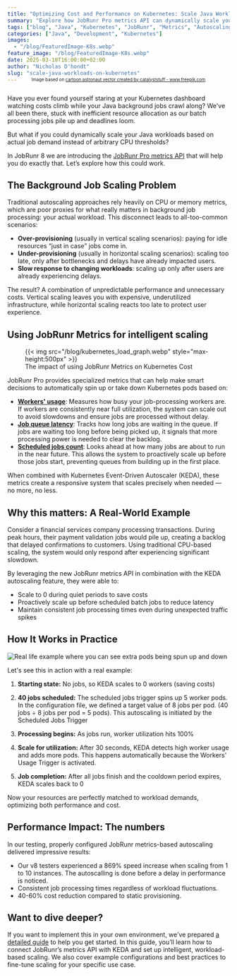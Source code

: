 ```yaml
---
title: "Optimizing Cost and Performance on Kubernetes: Scale Java Workloads with JobRunr Metrics"
summary: "Explore how JobRunr Pro metrics API can dynamically scale your Java workloads on Kubernetes to optimize cost and performance."
tags: ["blog", "Java", "Kubernetes", "JobRunr", "Metrics", "Autoscaling"]
categories: ["Java", "Development", "Kubernetes"]
images:
  - "/blog/FeaturedImage-K8s.webp"
feature_image: "/blog/FeaturedImage-K8s.webp"
date: 2025-03-18T16:00:00+02:00
author: "Nicholas D'hondt"
slug: "scale-java-workloads-on-kubernetes"
---
```

<div style="text-align: center;margin: -2em 0 2em;">
<small style="font-size: 70%;">Image based on <a href='https://www.freepik.com/vectors/cartoon-astronaut'>cartoon astronaut vector created by catalyststuff - www.freepik.com</a></small>
</div>

Have you ever found yourself staring at your Kubernetes dashboard watching costs climb while your Java background jobs crawl along? We've all been there, stuck with inefficient resource allocation as our batch processing jobs pile up and deadlines loom.  

But what if you could dynamically scale your Java workloads based on actual job demand instead of arbitrary CPU thresholds? 

In JobRunr 8 we are introducing the [JobRunr Pro metrics API](/en/guides/advanced/k8s-autoscaling/#jobrunr-pro-metrics-api) that will help you do exactly that. Let’s explore how this could work.

## The Background Job Scaling Problem
Traditional autoscaling approaches rely heavily on CPU or memory metrics, which are poor proxies for what really matters in background job processing: your actual workload. This disconnect leads to all-too-common scenarios:
- **Over-provisioning** (usually in vertical scaling scenarios): paying for idle resources “just in case” jobs come in.
- **Under-provisioning** (usually in horizontal scaling scenarios): scaling too late, only after bottlenecks and delays have already impacted users.
- **Slow response to changing workloads**: scaling up only after users are already experiencing delays.

The result? A combination of unpredictable performance and unnecessary costs. Vertical scaling leaves you with expensive, underutilized infrastructure, while horizontal scaling reacts too late to protect user experience.

## Using JobRunr Metrics for intelligent scaling
<figure>
    {{< img src="/blog/kubernetes_load_graph.webp" style="max-height:500px" >}}
    <figcaption>The impact of using JobRunr Metrics on Kubernetes Cost</figcaption>
</figure>

JobRunr Pro provides specialized metrics that can help make smart decisions to automatically spin up or take down Kubernetes pods based on:
- [**Workers' usage**](/en/guides/advanced/k8s-autoscaling/#workers-usage): Measures how busy your job-processing workers are. If workers are consistently near full utilization, the system can scale out to avoid slowdowns and ensure jobs are processed without delay.
- [**Job queue latency**](/en/guides/advanced/k8s-autoscaling/#enqueued-jobs-metrics): Tracks how long jobs are waiting in the queue. If jobs are waiting too long before being picked up, it signals that more processing power is needed to clear the backlog.
- [**Scheduled jobs count**](/en/guides/advanced/k8s-autoscaling/#scheduled-jobs-metrics): Looks ahead at how many jobs are about to run in the near future. This allows the system to proactively scale up before those jobs start, preventing queues from building up in the first place.

When combined with Kubernetes Event-Driven Autoscaler (KEDA), these metrics create a responsive system that scales precisely when needed — no more, no less.

## Why this matters: A Real-World Example
Consider a financial services company processing transactions. During peak hours, their payment validation jobs would pile up, creating a backlog that delayed confirmations to customers. Using traditional CPU-based scaling, the system would only respond after experiencing significant slowdown.  

By leveraging the new JobRunr metrics API in combination with the KEDA autoscaling feature, they were able to:
- Scale to 0 during quiet periods to save costs
- Proactively scale up before scheduled batch jobs to reduce latency
- Maintain consistent job processing times even during unexpected traffic spikes

## How It Works in Practice
![](/documentation/k8s-autoscaling-servers.gif "Real life example where you can see extra pods being spun up and down")

Let's see this in action with a real example:

1. **Starting state:** No jobs, so KEDA scales to 0 workers (saving costs)

2. **40 jobs scheduled:** The scheduled jobs trigger spins up 5 worker pods. In the configuration file, we defined a target value of 8 jobs per pod. (40 jobs ÷ 8 jobs per pod = 5 pods). This autoscaling is initiated by the Scheduled Jobs Trigger

3. **Processing begins:** As jobs run, worker utilization hits 100%

4. **Scale for utilization:** After 30 seconds, KEDA detects high worker usage and adds more pods. This happens automatically because the Workers' Usage Trigger is activated.

5. **Job completion:** After all jobs finish and the cooldown period expires, KEDA scales back to 0

Now your resources are perfectly matched to workload demands, optimizing both performance and cost.

## Performance Impact: The numbers
In our testing, properly configured JobRunr metrics-based autoscaling delivered impressive results:
- Our v8 testers experienced a 869% speed increase when scaling from 1 to 10 instances. The autoscalling is done before a delay in performance is noticed. 
- Consistent job processing times regardless of workload fluctuations.
- 40-60% cost reduction compared to static provisioning.

## Want to dive deeper?
If you want to implement this in your own environment, we’ve prepared [a detailed guide](/en/guides/advanced/k8s-autoscaling/) to help you get started. In this guide, you’ll learn how to connect JobRunr’s metrics API with KEDA and set up intelligent, workload-based scaling. We also cover example configurations and best practices to fine-tune scaling for your specific use case.